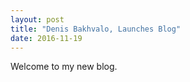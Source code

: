 ```yaml
---
layout: post
title: "Denis Bakhvalo, Launches Blog"
date: 2016-11-19
---
```


Welcome to my new blog.
